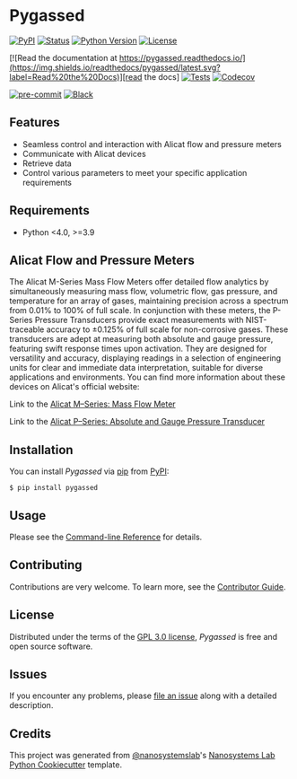 # Pygassed

[![PyPI](https://img.shields.io/pypi/v/pygassed.svg)][pypi status]
[![Status](https://img.shields.io/pypi/status/pygassed.svg)][pypi status]
[![Python Version](https://img.shields.io/pypi/pyversions/pygassed)][pypi status]
[![License](https://img.shields.io/pypi/l/pygassed)][license]

[![Read the documentation at https://pygassed.readthedocs.io/](https://img.shields.io/readthedocs/pygassed/latest.svg?label=Read%20the%20Docs)][read the docs]
[![Tests](https://github.com/nanosystemslab/pygassed/workflows/Tests/badge.svg)][tests]
[![Codecov](https://codecov.io/gh/nanosystemslab/pygassed/branch/main/graph/badge.svg)][codecov]

[![pre-commit](https://img.shields.io/badge/pre--commit-enabled-brightgreen?logo=pre-commit&logoColor=white)][pre-commit]
[![Black](https://img.shields.io/badge/code%20style-black-000000.svg)][black]

[pypi status]: https://pypi.org/project/pygassed/
[read the docs]: https://pygassed.readthedocs.io/
[tests]: https://github.com/nanosystemslab/pygassed/actions?workflow=Tests
[codecov]: https://app.codecov.io/gh/nanosystemslab/pygassed
[pre-commit]: https://github.com/pre-commit/pre-commit
[black]: https://github.com/psf/black

## Features

- Seamless control and interaction with Alicat flow and pressure meters
- Communicate with Alicat devices
- Retrieve data
- Control various parameters to meet your specific application requirements

## Requirements

- Python <4.0, >=3.9

## Alicat Flow and Pressure Meters

The Alicat M-Series Mass Flow Meters offer detailed flow analytics by simultaneously measuring mass flow, volumetric flow, gas pressure, and temperature for an array of gases, maintaining precision across a spectrum from 0.01% to 100% of full scale. In conjunction with these meters, the P-Series Pressure Transducers provide exact measurements with NIST-traceable accuracy to ±0.125% of full scale for non-corrosive gases. These transducers are adept at measuring both absolute and gauge pressure, featuring swift response times upon activation. They are designed for versatility and accuracy, displaying readings in a selection of engineering units for clear and immediate data interpretation, suitable for diverse applications and environments. You can find more information about these devices on Alicat's official website:

Link to the [Alicat M–Series: Mass Flow Meter](https://www.alicat.com/models/m-gas-mass-flow-meters/)

Link to the [Alicat P–Series: Absolute and Gauge Pressure Transducer](https://www.alicat.com/models/p-absolute-and-gauge-pressure-transducers/)

## Installation

You can install _Pygassed_ via [pip] from [PyPI]:

```console
$ pip install pygassed
```

## Usage

Please see the [Command-line Reference] for details.

## Contributing

Contributions are very welcome.
To learn more, see the [Contributor Guide].

## License

Distributed under the terms of the [GPL 3.0 license][license],
_Pygassed_ is free and open source software.

## Issues

If you encounter any problems,
please [file an issue] along with a detailed description.

## Credits

This project was generated from [@nanosystemslab]'s [Nanosystems Lab Python Cookiecutter] template.

[@nanosystemslab]: https://github.com/nanosystemslab
[pypi]: https://pypi.org/
[nanosystems lab python cookiecutter]: https://github.com/nanosystemslab/cookiecutter-nanosystemslab
[file an issue]: https://github.com/{{cookiecutter.github_user}}/{{cookiecutter.project_name}}/issues
[pip]: https://pip.pypa.io/

<!-- github-only -->

[license]: https://github.com/nanosystemslab/pygassed/blob/main/LICENSE
[contributor guide]: https://github.com/nanosystemslab/pygassed/blob/main/CONTRIBUTING.md
[command-line reference]: https://pygassed.readthedocs.io/en/latest/usage.html

